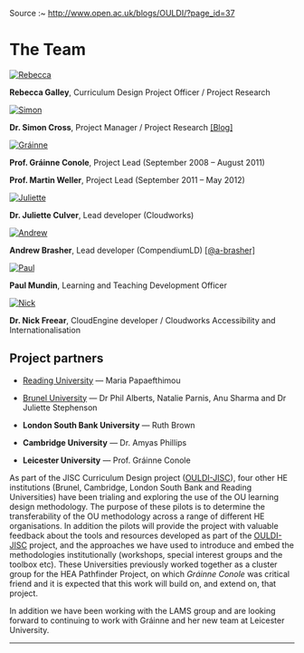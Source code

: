 
Source :~ <http://www.open.ac.uk/blogs/OULDI/?page_id=37>

# The Team

[![Rebecca](http://www.open.ac.uk/blogs/OULDI/wp-content/uploads/2010/11/Rebecca.jpg "Rebecca")](https://twitter.com/rebeccagalley)

**Rebecca Galley**, Curriculum Design Project Officer / Project Research


[![Simon](http://www.open.ac.uk/blogs/OULDI/wp-content/uploads/2010/11/Simon.jpg "Simon")](https://iet.open.ac.uk/people/simon.j.cross)

**Dr. Simon Cross**, Project Manager / Project Research [[Blog]](http://www.latestendeavour.com)


[![Gráinne](http://www.open.ac.uk/blogs/OULDI/wp-content/uploads/2010/11/Grainne.jpg "Grainne")](https://twitter.com/gconole)

**Prof. Gráinne Conole**, Project Lead (September 2008 – August 2011)


**Prof. Martin Weller**, Project Lead (September 2011 – May 2012)


[![Juliette](http://www.open.ac.uk/blogs/OULDI/wp-content/uploads/2010/11/Juliette.jpg "Juliette")](https://twitter.com/julietteculver)

**Dr. Juliette Culver**, Lead developer (Cloudworks)


[![Andrew](http://www.open.ac.uk/blogs/OULDI/wp-content/uploads/2010/11/Andrew.jpg "Andrew")](http://www.open.ac.uk/people/ajb785)

**Andrew Brasher**, Lead developer (CompendiumLD) [[@a-brasher]](https://github.com/a-brasher)


[![Paul](http://www.open.ac.uk/blogs/OULDI/wp-content/uploads/2010/11/Paul.jpg "Paul")][paul]

**Paul Mundin**, Learning and Teaching Development Officer


[![Nick](http://www.open.ac.uk/blogs/OULDI/wp-content/uploads/2010/11/Nick.jpg "Nick")](http://wels.open.ac.uk/people/ndf42)

**Dr. Nick Freear**, CloudEngine developer / Cloudworks Accessibility and Internationalisation


## Project partners

 * [Reading University][] — Maria Papaefthimou

 * [Brunel University][] — Dr Phil Alberts, Natalie Parnis, Anu Sharma and Dr Juliette Stephenson

 * **London South Bank University**	— Ruth Brown

 * **Cambridge University**	— Dr. Amyas Phillips

 * **Leicester University**	— Prof. Gráinne Conole

As part of the JISC Curriculum Design project ([OULDI-JISC][]), four other HE institutions
(Brunel, Cambridge, London South Bank and Reading Universities) have been
trialing and exploring the use of the OU learning design methodology.
The purpose of these pilots is to determine the transferability of the OU methodology across a range of different HE organisations.
In addition the pilots will provide the project with valuable feedback about the tools and resources
developed as part of the [OULDI-JISC][] project, and the approaches we have used to introduce and embed
the methodologies institutionally (workshops, special interest groups and the toolbox etc).
These Universities previously worked together as a cluster group for the HEA Pathfinder Project,
on which _Gráinne Conole_ was critical friend and it is expected that this work will build on, and extend on, that project.

In addition we have been working with the LAMS group and are looking forward to continuing to work with Gráinne and her new team at Leicester University.

[archive]: https://web.archive.org/web/20180705125508/http://www.open.ac.uk/blogs/OULDI/?page_id=37
[paul]: https://cloudworks.ac.uk/user/view/798 "Paul Mundin, on Cloudworks"
[ouldi-jisc]: https://web.archive.org/web/20141209211813/http://jisc.ac.uk/whatwedo/programmes/elearning/curriculumdesign/ouldi.aspx
  "Open University learning design initiative project (JISC-OULDI), on Archive.org"
[reading university]: http://www.open.ac.uk/blogs/OULDI/?page_id=277
[brunel university]: http://www.open.ac.uk/blogs/OULDI/?page_id=294

---
